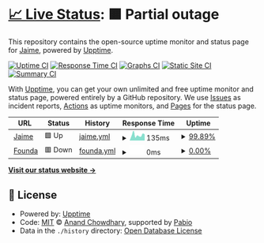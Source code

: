 # [📈 Live Status](https://status.jaimezpe.com): <!--live status--> **🟧 Partial outage**

This repository contains the open-source uptime monitor and status page for [Jaime](info@jaimezpe.com), powered by [Upptime](https://github.com/upptime/upptime).

[![Uptime CI](https://github.com/jaimezpe/bio-status/workflows/Uptime%20CI/badge.svg)](https://github.com/jaimezpe/bio-status/actions?query=workflow%3A%22Uptime+CI%22)
[![Response Time CI](https://github.com/jaimezpe/bio-status/workflows/Response%20Time%20CI/badge.svg)](https://github.com/jaimezpe/bio-status/actions?query=workflow%3A%22Response+Time+CI%22)
[![Graphs CI](https://github.com/jaimezpe/bio-status/workflows/Graphs%20CI/badge.svg)](https://github.com/jaimezpe/bio-status/actions?query=workflow%3A%22Graphs+CI%22)
[![Static Site CI](https://github.com/jaimezpe/bio-status/workflows/Static%20Site%20CI/badge.svg)](https://github.com/jaimezpe/bio-status/actions?query=workflow%3A%22Static+Site+CI%22)
[![Summary CI](https://github.com/jaimezpe/bio-status/workflows/Summary%20CI/badge.svg)](https://github.com/jaimezpe/bio-status/actions?query=workflow%3A%22Summary+CI%22)

With [Upptime](https://upptime.js.org), you can get your own unlimited and free uptime monitor and status page, powered entirely by a GitHub repository. We use [Issues](https://github.com/jaimezpe/bio-status/issues) as incident reports, [Actions](https://github.com/jaimezpe/bio-status/actions) as uptime monitors, and [Pages](https://status.jaimezpe.com) for the status page.

<!--start: status pages-->
<!-- This summary is generated by Upptime (https://github.com/upptime/upptime) -->
<!-- Do not edit this manually, your changes will be overwritten -->
<!-- prettier-ignore -->
| URL | Status | History | Response Time | Uptime |
| --- | ------ | ------- | ------------- | ------ |
| <img alt="" src="https://icons.duckduckgo.com/ip3/www.jaimezpe.com.ico" height="13"> [Jaime](https://www.jaimezpe.com) | 🟩 Up | [jaime.yml](https://github.com/Jaimezpe/bio-status/commits/HEAD/history/jaime.yml) | <details><summary><img alt="Response time graph" src="./graphs/jaime/response-time-week.png" height="20"> 135ms</summary><br><a href="https://Jaimezpe.github.io/bio-status/history/jaime"><img alt="Response time 175" src="https://img.shields.io/endpoint?url=https%3A%2F%2Fraw.githubusercontent.com%2FJaimezpe%2Fbio-status%2FHEAD%2Fapi%2Fjaime%2Fresponse-time.json"></a><br><a href="https://Jaimezpe.github.io/bio-status/history/jaime"><img alt="24-hour response time 153" src="https://img.shields.io/endpoint?url=https%3A%2F%2Fraw.githubusercontent.com%2FJaimezpe%2Fbio-status%2FHEAD%2Fapi%2Fjaime%2Fresponse-time-day.json"></a><br><a href="https://Jaimezpe.github.io/bio-status/history/jaime"><img alt="7-day response time 135" src="https://img.shields.io/endpoint?url=https%3A%2F%2Fraw.githubusercontent.com%2FJaimezpe%2Fbio-status%2FHEAD%2Fapi%2Fjaime%2Fresponse-time-week.json"></a><br><a href="https://Jaimezpe.github.io/bio-status/history/jaime"><img alt="30-day response time 151" src="https://img.shields.io/endpoint?url=https%3A%2F%2Fraw.githubusercontent.com%2FJaimezpe%2Fbio-status%2FHEAD%2Fapi%2Fjaime%2Fresponse-time-month.json"></a><br><a href="https://Jaimezpe.github.io/bio-status/history/jaime"><img alt="1-year response time 175" src="https://img.shields.io/endpoint?url=https%3A%2F%2Fraw.githubusercontent.com%2FJaimezpe%2Fbio-status%2FHEAD%2Fapi%2Fjaime%2Fresponse-time-year.json"></a></details> | <details><summary><a href="https://Jaimezpe.github.io/bio-status/history/jaime">99.89%</a></summary><a href="https://Jaimezpe.github.io/bio-status/history/jaime"><img alt="All-time uptime 99.84%" src="https://img.shields.io/endpoint?url=https%3A%2F%2Fraw.githubusercontent.com%2FJaimezpe%2Fbio-status%2FHEAD%2Fapi%2Fjaime%2Fuptime.json"></a><br><a href="https://Jaimezpe.github.io/bio-status/history/jaime"><img alt="24-hour uptime 100.00%" src="https://img.shields.io/endpoint?url=https%3A%2F%2Fraw.githubusercontent.com%2FJaimezpe%2Fbio-status%2FHEAD%2Fapi%2Fjaime%2Fuptime-day.json"></a><br><a href="https://Jaimezpe.github.io/bio-status/history/jaime"><img alt="7-day uptime 99.89%" src="https://img.shields.io/endpoint?url=https%3A%2F%2Fraw.githubusercontent.com%2FJaimezpe%2Fbio-status%2FHEAD%2Fapi%2Fjaime%2Fuptime-week.json"></a><br><a href="https://Jaimezpe.github.io/bio-status/history/jaime"><img alt="30-day uptime 99.95%" src="https://img.shields.io/endpoint?url=https%3A%2F%2Fraw.githubusercontent.com%2FJaimezpe%2Fbio-status%2FHEAD%2Fapi%2Fjaime%2Fuptime-month.json"></a><br><a href="https://Jaimezpe.github.io/bio-status/history/jaime"><img alt="1-year uptime 99.84%" src="https://img.shields.io/endpoint?url=https%3A%2F%2Fraw.githubusercontent.com%2FJaimezpe%2Fbio-status%2FHEAD%2Fapi%2Fjaime%2Fuptime-year.json"></a></details>
| <img alt="" src="https://icons.duckduckgo.com/ip3/www.founda.jaimezpe.com.ico" height="13"> [Founda](https://www.founda.jaimezpe.com) | 🟥 Down | [founda.yml](https://github.com/Jaimezpe/bio-status/commits/HEAD/history/founda.yml) | <details><summary><img alt="Response time graph" src="./graphs/founda/response-time-week.png" height="20"> 0ms</summary><br><a href="https://Jaimezpe.github.io/bio-status/history/founda"><img alt="Response time 152" src="https://img.shields.io/endpoint?url=https%3A%2F%2Fraw.githubusercontent.com%2FJaimezpe%2Fbio-status%2FHEAD%2Fapi%2Ffounda%2Fresponse-time.json"></a><br><a href="https://Jaimezpe.github.io/bio-status/history/founda"><img alt="24-hour response time 0" src="https://img.shields.io/endpoint?url=https%3A%2F%2Fraw.githubusercontent.com%2FJaimezpe%2Fbio-status%2FHEAD%2Fapi%2Ffounda%2Fresponse-time-day.json"></a><br><a href="https://Jaimezpe.github.io/bio-status/history/founda"><img alt="7-day response time 0" src="https://img.shields.io/endpoint?url=https%3A%2F%2Fraw.githubusercontent.com%2FJaimezpe%2Fbio-status%2FHEAD%2Fapi%2Ffounda%2Fresponse-time-week.json"></a><br><a href="https://Jaimezpe.github.io/bio-status/history/founda"><img alt="30-day response time 0" src="https://img.shields.io/endpoint?url=https%3A%2F%2Fraw.githubusercontent.com%2FJaimezpe%2Fbio-status%2FHEAD%2Fapi%2Ffounda%2Fresponse-time-month.json"></a><br><a href="https://Jaimezpe.github.io/bio-status/history/founda"><img alt="1-year response time 152" src="https://img.shields.io/endpoint?url=https%3A%2F%2Fraw.githubusercontent.com%2FJaimezpe%2Fbio-status%2FHEAD%2Fapi%2Ffounda%2Fresponse-time-year.json"></a></details> | <details><summary><a href="https://Jaimezpe.github.io/bio-status/history/founda">0.00%</a></summary><a href="https://Jaimezpe.github.io/bio-status/history/founda"><img alt="All-time uptime 0.04%" src="https://img.shields.io/endpoint?url=https%3A%2F%2Fraw.githubusercontent.com%2FJaimezpe%2Fbio-status%2FHEAD%2Fapi%2Ffounda%2Fuptime.json"></a><br><a href="https://Jaimezpe.github.io/bio-status/history/founda"><img alt="24-hour uptime 0.00%" src="https://img.shields.io/endpoint?url=https%3A%2F%2Fraw.githubusercontent.com%2FJaimezpe%2Fbio-status%2FHEAD%2Fapi%2Ffounda%2Fuptime-day.json"></a><br><a href="https://Jaimezpe.github.io/bio-status/history/founda"><img alt="7-day uptime 0.00%" src="https://img.shields.io/endpoint?url=https%3A%2F%2Fraw.githubusercontent.com%2FJaimezpe%2Fbio-status%2FHEAD%2Fapi%2Ffounda%2Fuptime-week.json"></a><br><a href="https://Jaimezpe.github.io/bio-status/history/founda"><img alt="30-day uptime 1.38%" src="https://img.shields.io/endpoint?url=https%3A%2F%2Fraw.githubusercontent.com%2FJaimezpe%2Fbio-status%2FHEAD%2Fapi%2Ffounda%2Fuptime-month.json"></a><br><a href="https://Jaimezpe.github.io/bio-status/history/founda"><img alt="1-year uptime 0.04%" src="https://img.shields.io/endpoint?url=https%3A%2F%2Fraw.githubusercontent.com%2FJaimezpe%2Fbio-status%2FHEAD%2Fapi%2Ffounda%2Fuptime-year.json"></a></details>

<!--end: status pages-->

[**Visit our status website →**](https://status.jaimezpe.com)

## 📄 License

- Powered by: [Upptime](https://github.com/upptime/upptime)
- Code: [MIT](./LICENSE) © [Anand Chowdhary](https://anandchowdhary.com), supported by [Pabio](https://pabio.com)
- Data in the `./history` directory: [Open Database License](https://opendatacommons.org/licenses/odbl/1-0/)
